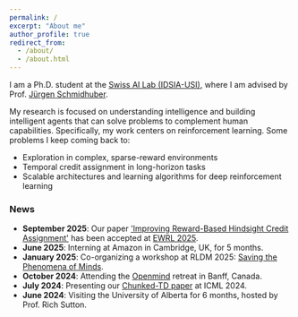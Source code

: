 ```yaml
---
permalink: /
excerpt: "About me"
author_profile: true
redirect_from: 
  - /about/
  - /about.html
---
```


I am a Ph.D. student at the [Swiss AI Lab (IDSIA-USI)](https://www.idsia.ch), where I am advised by Prof. [Jürgen Schmidhuber](https://people.idsia.ch//~juergen/).

My research is focused on understanding intelligence and building intelligent agents that can solve problems to complement human capabilities. Specifically, my work centers on reinforcement learning. Some problems I keep coming back to:

- Exploration in complex, sparse-reward environments
- Temporal credit assignment in long-horizon tasks
- Scalable architectures and learning algorithms for deep reinforcement learning

### News

- **September 2025**: Our paper ['Improving Reward-Based Hindsight Credit Assignment'](https://openreview.net/forum?id=2tKj9WC9YQ) has been accepted at [EWRL 2025](https://euro-workshop-on-reinforcement-learning.github.io/ewrl18/).
- **June 2025**: Interning at Amazon in Cambridge, UK, for 5 months.
- **January 2025**: Co-organizing a workshop at RLDM 2025: [Saving the Phenomena of Minds](https://sites.google.com/view/phenomena-of-minds-rldm/home).
- **October 2024**: Attending the [Openmind](https://www.openmindresearch.org) retreat in Banff, Canada.
- **July 2024**: Presenting our [Chunked-TD paper](https://arxiv.org/abs/2405.03878) at ICML 2024.
- **June 2024**: Visiting the University of Alberta for 6 months, hosted by Prof. Rich Sutton.
